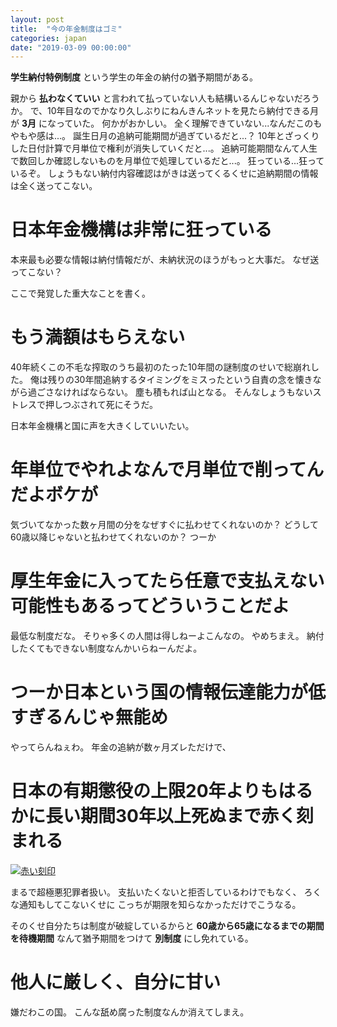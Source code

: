 ```yaml
---
layout: post
title:  "今の年金制度はゴミ"
categories: japan
date: "2019-03-09 00:00:00"
---
```


**学生納付特例制度** という学生の年金の納付の猶予期間がある。

親から **払わなくていい** と言われて払っていない人も結構いるんじゃないだろうか。
で、10年目なのでかなり久しぶりにねんきんネットを見たら納付できる月が **3月** になっていた。
何かがおかしい。
全く理解できていない...なんだこのもやもや感は...。
誕生日月の追納可能期間が過ぎているだと...？
10年とざっくりした日付計算で月単位で権利が消失していくだと...。
追納可能期間なんて人生で数回しか確認しないものを月単位で処理しているだと...。
狂っている...狂っているぞ。
しょうもない納付内容確認はがきは送ってくるくせに追納期間の情報は全く送ってこない。

# 日本年金機構は非常に狂っている

本来最も必要な情報は納付情報だが、未納状況のほうがもっと大事だ。
なぜ送ってこない？

ここで発覚した重大なことを書く。

# もう満額はもらえない

40年続くこの不毛な搾取のうち最初のたった10年間の謎制度のせいで総崩れした。
俺は残りの30年間追納するタイミングをミスったという自責の念を懐きながら過ごさなければならない。
塵も積もれば山となる。
そんなしょうもないストレスで押しつぶされて死にそうだ。

日本年金機構と国に声を大きくしていいたい。

# 年単位でやれよなんで月単位で削ってんだよボケが

気づいてなかった数ヶ月間の分をなぜすぐに払わせてくれないのか？
どうして60歳以降じゃないと払わせてくれないのか？
つーか

# 厚生年金に入ってたら任意で支払えない可能性もあるってどういうことだよ

最低な制度だな。
そりゃ多くの人間は得しねーよこんなの。
やめちまえ。
納付したくてもできない制度なんかいらねーんだよ。

# つーか日本という国の情報伝達能力が低すぎるんじゃ無能め

やってらんねぇわ。
年金の追納が数ヶ月ズレただけで、

# 日本の有期懲役の上限20年よりもはるかに長い期間30年以上死ぬまで赤く刻まれる

<div class="trim">
  <div class="trim__item">
    <a href="{{ site.url }}/assets/images/2019-03-09-report2/image.png">
      <img class="one" src="{{ site.url }}/assets/thumbnail/2019-03-09-report2/image.png" alt="赤い刻印">
    </a>
  </div>
</div>

まるで超極悪犯罪者扱い。
支払いたくないと拒否しているわけでもなく、
ろくな通知もしてこないくせに
こっちが期限を知らなかっただけでこうなる。

そのくせ自分たちは制度が破綻しているからと **60歳から65歳になるまでの期間を待機期間** なんて猶予期間をつけて **別制度** にし免れている。

# 他人に厳しく、自分に甘い

嫌だわこの国。
こんな舐め腐った制度なんか消えてしまえ。
